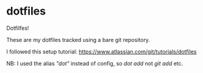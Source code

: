 # dotfiles

Dotfilfes!

These are my dotfiles tracked using a bare git repository.

I followed this setup tutorial: https://www.atlassian.com/git/tutorials/dotfiles 

NB: I used the alias _"dot"_ instead of config, so _dot add_ not _git add_ etc.
